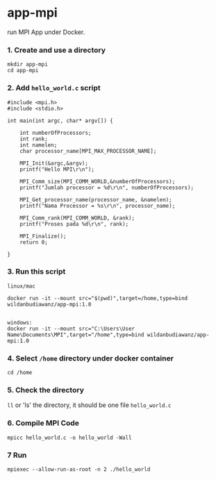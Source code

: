 # app-mpi

run MPI App under Docker.

### 1. Create and use a directory

```
mkdir app-mpi
cd app-mpi
```

### 2. Add ``hello_world.c`` script
```
#include <mpi.h>
#include <stdio.h>

int main(int argc, char* argv[]) {

	int numberOfProcessors;
	int rank;
	int namelen;
	char processor_name[MPI_MAX_PROCESSOR_NAME];

    MPI_Init(&argc,&argv);
	printf("Hello MPI\r\n");

	MPI_Comm_size(MPI_COMM_WORLD,&numberOfProcessors);
	printf("Jumlah processor = %d\r\n", numberOfProcessors);

	MPI_Get_processor_name(processor_name, &namelen);
	printf("Nama Processor = %s\r\n", processor_name);

	MPI_Comm_rank(MPI_COMM_WORLD, &rank);
	printf("Proses pada %d\r\n", rank);	

	MPI_Finalize();
	return 0;

}
```

### 3. Run this script
```
linux/mac

docker run -it --mount src="$(pwd)",target=/home,type=bind wildanbudiawanz/app-mpi:1.0


windows:
docker run -it --mount src="C:\Users\User Name\Documents\MPI",target="/home",type=bind wildanbudiawanz/app-mpi:1.0
```

### 4. Select ``/home`` directory under docker container
```
cd /home
```

### 5. Check the directory
`ll` or 'ls' the directory, it should be one file ``hello_world.c``

### 6. Compile MPI Code
```
mpicc hello_world.c -o hello_world -Wall
```
### 7 Run
```
mpiexec --allow-run-as-root -n 2 ./hello_world
```
